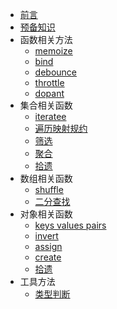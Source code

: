 * [前言](README.md)
* [预备知识](bootstrap.md)
* 函数相关方法
    * [memoize](function/memoize.md)
    * [bind](function/bind.md)
    * [debounce](function/debounce.md)
    * [throttle](function/throttle.md)
    * [dopant](function/dopant.md)
* 集合相关函数
    * [iteratee](collections/iteratee.md)
    * [遍历映射规约](collections/each.md)
    * [筛选](collections/filter.md)
    * [聚合](collections/aggregate.md)
    * [拾遗](collections/dopant.md)
* 数组相关函数
    * [shuffle](array/shuffle.md)
    * [二分查找](array/sortedIndex.md)
* 对象相关函数
    * [keys values pairs](object/keys_values_pairs.md)
    * [invert](object/invert.md)
    * [assign](object/assign.md)
    * [create](object/create.md)
    * [拾遗](object/dopant.md)
* 工具方法
    * [类型判断](utility/type.md)